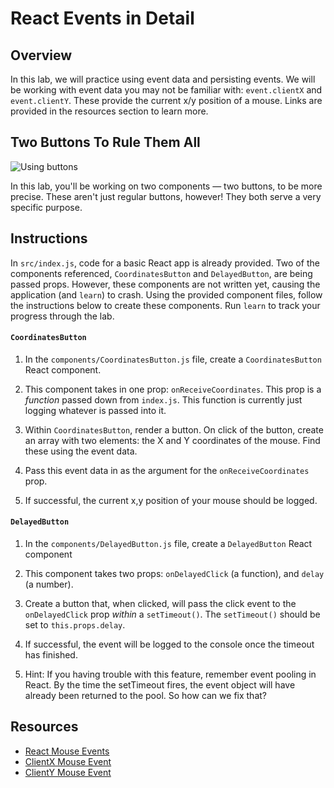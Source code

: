 # React Events in Detail

## Overview

In this lab, we will practice using event data and persisting events. We will be
working with event data you may not be familiar with: `event.clientX` and
`event.clientY`. These provide the current x/y position of a mouse. Links are
provided in the resources section to learn more.

## Two Buttons To Rule Them All

![Using buttons](https://media.giphy.com/media/HraQGUYyPxDz2/giphy.gif)

In this lab, you'll be working on two components — two buttons, to be more
precise. These aren't just regular buttons, however! They both serve a very
specific purpose.

## Instructions

In `src/index.js`, code for a basic React app is already provided. Two of the
components referenced, `CoordinatesButton` and `DelayedButton`, are being passed
props. However, these components are not written yet, causing the application
(and `learn`) to crash. Using the provided component files, follow the
instructions below to create these components. Run `learn` to track your
progress through the lab.

#### `CoordinatesButton`

1.  In the `components/CoordinatesButton.js` file, create a `CoordinatesButton`
    React component.

2.  This component takes in one prop: `onReceiveCoordinates`. This prop is a
    _function_ passed down from `index.js`. This function is currently just logging
    whatever is passed into it.

3.  Within `CoordinatesButton`, render a button. On click of the button,
    create an array with two elements: the X and Y coordinates of the mouse. Find
    these using the event data.

4.  Pass this event data in as the argument for the `onReceiveCoordinates` prop.

5.  If successful, the current x,y position of your mouse should be logged.

#### `DelayedButton`

1.  In the `components/DelayedButton.js` file, create a `DelayedButton` React
    component

2.  This component takes two props: `onDelayedClick` (a function), and `delay` (a
    number).

3.  Create a button that, when clicked, will pass the click event to the
    `onDelayedClick` prop _within_ a `setTimeout()`. The `setTimeout()`
    should be set to `this.props.delay`.

4.  If successful, the event will be logged to the console once the timeout has
    finished.
    
5.  Hint: If you having trouble with this feature, remember event pooling in React. By the time the setTimeout fires, the event object will have already been returned to the pool. So how can we fix that?

## Resources

- [React Mouse Events](https://facebook.github.io/react/docs/events.html#mouse-events)
- [ClientX Mouse Event](https://developer.mozilla.org/en-US/docs/Web/API/MouseEvent/clientX)
- [ClientY Mouse Event](https://developer.mozilla.org/en-US/docs/Web/API/MouseEvent/clientY)
